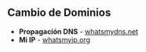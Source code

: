 Cambio de Dominios
------------------

* **Propagación DNS** - [whatsmydns.net](https://www.whatsmydns.net/)
* **Mi IP** - [whatsmyip.org](http://www.whatsmyip.org/)
